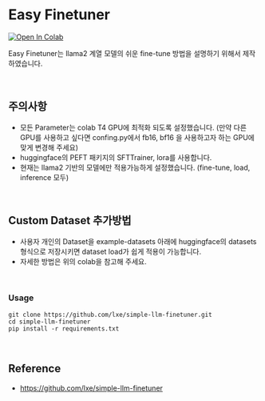 
# Easy Finetuner

[![Open In Colab](https://img.shields.io/static/v1?label=Open%20in%20Colab&message=사용법&color=yellow&logo=googlecolab)](https://colab.research.google.com/github/lxe/simple-llama-finetuner/blob/master/Simple_LLaMA_FineTuner.ipynb)


Easy Finetuner는 llama2 계열 모델의 쉬운 fine-tune 방법을 설명하기 위해서 제작하였습니다. 


&nbsp;

## 주의사항

- 모든 Parameter는 colab T4 GPU에 최적화 되도록 설정했습니다. (만약 다른 GPU를 사용하고 싶다면 confing.py에서 fb16, bf16 을 사용하고자 하는 GPU에 맞게 변경해 주세요)
- huggingface의 PEFT 패키지의 SFTTrainer, lora를 사용합니다.
- 현재는 llama2 기반의 모델에만 적용가능하게 설정했습니다. (fine-tune, load, inference 모두)

&nbsp;
## Custom Dataset 추가방법

- 사용자 개인의 Dataset을 example-datasets 아래에 huggingface의 datasets 형식으로 저장시키면 dataset load가 쉽게 적용이 가능합니다.
- 자세한 방법은 위의 colab을 참고해 주세요.

&nbsp;
### Usage
```
git clone https://github.com/lxe/simple-llm-finetuner.git
cd simple-llm-finetuner
pip install -r requirements.txt
```

&nbsp;
## Reference 
- https://github.com/lxe/simple-llm-finetuner
